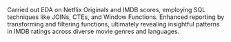 Carried out EDA on Netflix Originals and IMDB scores, employing SQL techniques like JOINs, CTEs, and Window Functions. 
Enhanced reporting by transforming and filtering functions, ultimately revealing insightful patterns in IMDB ratings across 
diverse movie genres and languages.
